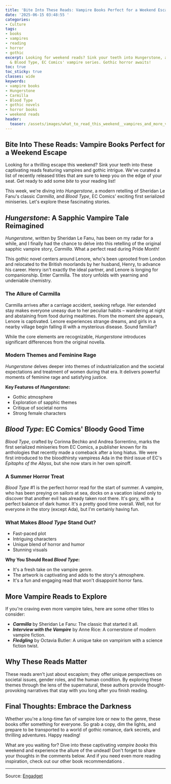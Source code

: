 ```yaml
---
title: 'Bite Into These Reads: Vampire Books Perfect for a Weekend Escape'
date: '2025-06-15 03:48:55 '
categories:
- Culture
tags:
- books
- vampires
- reading
- horror
- gothic
excerpt: Looking for weekend reads? Sink your teeth into Hungerstone, a Carmilla retelling,
  & Blood Type, EC Comics' vampire series. Gothic horror awaits!
toc: true
toc_sticky: true
classes: wide
keywords:
- vampire books
- Hungerstone
- Carmilla
- Blood Type
- gothic novels
- horror books
- weekend reads
header:
  teaser: /assets/images/what_to_read_this_weekend__vampires_and_more_vampi_20250615034854.jpg
---
```


## Bite Into These Reads: Vampire Books Perfect for a Weekend Escape

Looking for a thrilling escape this weekend? Sink your teeth into these captivating reads featuring vampires and gothic intrigue. We've curated a list of recently released titles that are sure to keep you on the edge of your seat. Get ready to add some *bite* to your reading list!

This week, we're diving into *Hungerstone*, a modern retelling of Sheridan Le Fanu's classic *Carmilla*, and *Blood Type*, EC Comics' exciting first serialized miniseries. Let's explore these fascinating stories.

## *Hungerstone*: A Sapphic Vampire Tale Reimagined

*Hungerstone*, written by Sheridan Le Fanu, has been on my radar for a while, and I finally had the chance to delve into this retelling of the original sapphic vampire story, *Carmilla*. What a perfect read during Pride Month!

This gothic novel centers around Lenore, who's been uprooted from London and relocated to the British moorlands by her husband, Henry, to advance his career. Henry isn't exactly the ideal partner, and Lenore is longing for companionship. Enter Carmilla. The story unfolds with yearning and undeniable chemistry.

### The Allure of Carmilla

Carmilla arrives after a carriage accident, seeking refuge. Her extended stay makes everyone uneasy due to her peculiar habits – wandering at night and abstaining from food during mealtimes. From the moment she appears, Lenore is captivated. Lenore experiences strange dreams, and girls in a nearby village begin falling ill with a mysterious disease. Sound familiar?

While the core elements are recognizable, *Hungerstone* introduces significant differences from the original novella.

### Modern Themes and Feminine Rage

*Hungerstone* delves deeper into themes of industrialization and the societal expectations and treatment of women during that era. It delivers powerful moments of feminine rage and satisfying justice.

**Key Features of *Hungerstone*:**

*   Gothic atmosphere
*   Exploration of sapphic themes
*   Critique of societal norms
*   Strong female characters



## *Blood Type*: EC Comics' Bloody Good Time

*Blood Type*, crafted by Corinna Bechko and Andrea Sorrentino, marks the first serialized miniseries from EC Comics, a publisher known for its anthologies that recently made a comeback after a long hiatus. We were first introduced to the bloodthirsty vampiress Ada in the third issue of EC's *Epitaphs of the Abyss*, but she now stars in her own spinoff.

### A Summer Horror Treat

*Blood Type* #1 is the perfect horror read for the start of summer. A vampire, who has been preying on sailors at sea, docks on a vacation island only to discover that another evil has already taken root there. It's gory, with a perfect balance of dark humor. It's a pretty good time overall. Well, not for everyone *in* the story (except Ada), but I'm certainly having fun.

### What Makes *Blood Type* Stand Out?

*   Fast-paced plot
*   Intriguing characters
*   Unique blend of horror and humor
*   Stunning visuals

**Why You Should Read *Blood Type*:**

*   It's a fresh take on the vampire genre.
*   The artwork is captivating and adds to the story's atmosphere.
*   It's a fun and engaging read that won't disappoint horror fans.



## More Vampire Reads to Explore

If you're craving even more vampire tales, here are some other titles to consider:

*   ***Carmilla*** by Sheridan Le Fanu: The classic that started it all.
*   ***Interview with the Vampire*** by Anne Rice: A cornerstone of modern vampire fiction.
*   ***Fledgling*** by Octavia Butler: A unique take on vampirism with a science fiction twist.

## Why These Reads Matter

These reads aren't just about escapism; they offer unique perspectives on societal issues, gender roles, and the human condition. By exploring these themes through the lens of the supernatural, these authors provide thought-provoking narratives that stay with you long after you finish reading.

## Final Thoughts: Embrace the Darkness

Whether you're a long-time fan of vampire lore or new to the genre, these books offer something for everyone. So grab a copy, dim the lights, and prepare to be transported to a world of gothic romance, dark secrets, and thrilling adventures. Happy reading!

What are you waiting for? Dive into these captivating *vampire books* this weekend and experience the allure of the undead! Don't forget to share your thoughts in the comments below. And if you need even more reading inspiration, check out our other book recommendations .

---

Source: [Engadget](https://www.engadget.com/entertainment/what-to-read-this-weekend-vampires-and-more-vampires-191517765.html?src=rss)